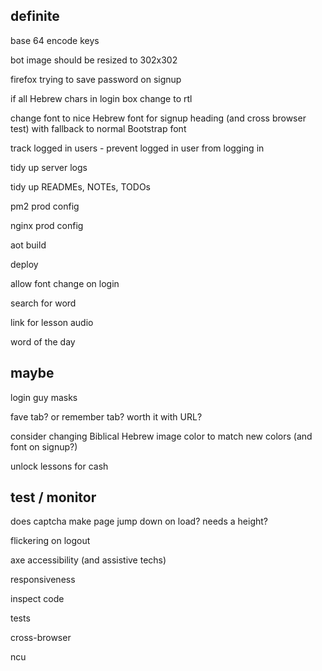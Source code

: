definite
--------

base 64 encode keys

bot image should be resized to 302x302

firefox trying to save password on signup

if all Hebrew chars in login box change to rtl

change font to nice Hebrew font for signup heading (and cross browser test)
with fallback to normal Bootstrap font

track logged in users - prevent logged in user from logging in

tidy up server logs

tidy up READMEs, NOTEs, TODOs

pm2 prod config

nginx prod config

aot build

deploy

allow font change on login

search for word

link for lesson audio

word of the day

maybe
-----

login guy masks

fave tab? or remember tab? worth it with URL?

consider changing Biblical Hebrew image color to match new colors (and font on signup?)

unlock lessons for cash

test / monitor
--------------

does captcha make page jump down on load? needs a height?

flickering on logout

axe accessibility (and assistive techs)

responsiveness

inspect code

tests

cross-browser

ncu


